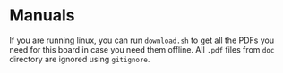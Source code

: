 # Manuals

If you are running linux, you can run `download.sh` to get all the PDFs you need for this board in case you need them offline. All `.pdf` files from `doc` directory are ignored using `gitignore`.